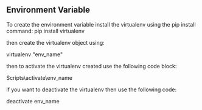 ## Environment Variable
To create the environment variable 
install the virtualenv using the pip install command:
pip install virtualenv

then create the virtualenv object using:

virtualenv "env_name"

then to activate the virtualenv created use the following code block:

Scripts\activate\env_name

if you want to deactivate the virtualenv then use the following code:

deactivate env_name
